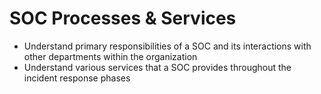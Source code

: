 # SOC Processes & Services

- Understand primary responsibilities of a SOC and its interactions with other departments within the organization
- Understand various services that a SOC provides throughout the incident response phases

